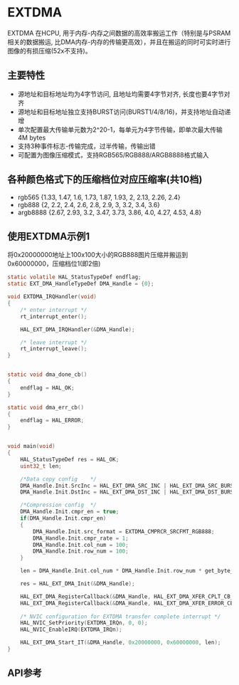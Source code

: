 # EXTDMA


EXTDMA 在HCPU, 用于内存-内存之间数据的高效率搬运工作（特别是与PSRAM相关的数据搬运, 比DMA内存-内存的传输更高效），并且在搬运的同时可实时进行图像的有损压缩(52x不支持)。


## 主要特性
 - 源地址和目标地址均为4字节访问, 且地址均需要4字节对齐, 长度也要4字节对齐
 - 源地址和目标地址独立支持BURST访问(BURST1/4/8/16)，并支持地址自动递增
 - 单次配置最大传输单元数为2^20-1，每单元为4字节传输，即单次最大传输4M bytes
 - 支持3种事件标志-传输完成，过半传输，传输出错
 - 可配置为图像压缩模式，支持RGB565/RGB888/ARGB8888格式输入


## 各种颜色格式下的压缩档位对应压缩率(共10档)
 - rgb565    {1.33, 1.47, 1.6, 1.73, 1.87, 1.93, 2, 2.13, 2.26, 2.4}
 - rgb888    {2, 2.2, 2.4, 2.6, 2.8, 2.9, 3, 3.2, 3.4, 3.6}
 - argb8888  {2.67, 2.93, 3.2, 3.47, 3.73, 3.86, 4.0, 4.27, 4.53, 4.8}


## 使用EXTDMA示例1

将0x20000000地址上100x100大小的RGB888图片压缩并搬运到0x60000000，压缩档位1(即2倍)

```c
static volatile HAL_StatusTypeDef endflag;
static EXT_DMA_HandleTypeDef DMA_Handle = {0};

void EXTDMA_IRQHandler(void)
{
    /* enter interrupt */
    rt_interrupt_enter();

    HAL_EXT_DMA_IRQHandler(&DMA_Handle);

    /* leave interrupt */
    rt_interrupt_leave();
}


static void dma_done_cb()
{
    endflag = HAL_OK;
}

static void dma_err_cb()
{
    endflag = HAL_ERROR;
}


void main(void)
{
    HAL_StatusTypeDef res = HAL_OK;
    uint32_t len;

    /*Data copy config    */
    DMA_Handle.Init.SrcInc = HAL_EXT_DMA_SRC_INC | HAL_EXT_DMA_SRC_BURST16; //Source address auto-increment and burst 16
    DMA_Handle.Init.DstInc = HAL_EXT_DMA_DST_INC | HAL_EXT_DMA_DST_BURST16; //Dest address auto-increment and burst 16

    /*Compression config  */
    DMA_Handle.Init.cmpr_en = true;
    if(DMA_Handle.Init.cmpr_en)
    {
	    DMA_Handle.Init.src_format = EXTDMA_CMPRCR_SRCFMT_RGB888;
	    DMA_Handle.Init.cmpr_rate = 1;
	    DMA_Handle.Init.col_num = 100;
	    DMA_Handle.Init.row_num = 100;
    }

    len = DMA_Handle.Init.col_num * DMA_Handle.Init.row_num * get_byte_per_pixel(DMA_Handle.Init.src_format) / 4;

    res = HAL_EXT_DMA_Init(&DMA_Handle);

    HAL_EXT_DMA_RegisterCallback(&DMA_Handle, HAL_EXT_DMA_XFER_CPLT_CB_ID, dma_done_cb);
    HAL_EXT_DMA_RegisterCallback(&DMA_Handle, HAL_EXT_DMA_XFER_ERROR_CB_ID, dma_err_cb);
    
    /* NVIC configuration for EXTDMA transfer complete interrupt */
    HAL_NVIC_SetPriority(EXTDMA_IRQn, 0, 0);
    HAL_NVIC_EnableIRQ(EXTDMA_IRQn);

    HAL_EXT_DMA_Start_IT(&DMA_Handle, 0x20000000, 0x60000000, len);
}


```

## API参考
[](/api/hal/ext_dma.md)

